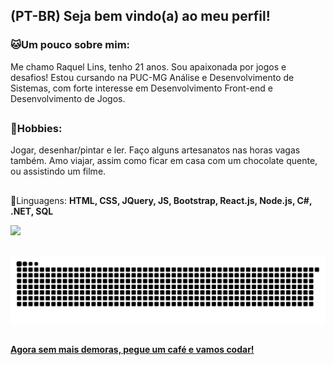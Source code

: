 
## (PT-BR) Seja bem vindo(a) ao meu perfil! 

### 🐱Um pouco sobre mim:
Me chamo Raquel Lins, tenho 21 anos. Sou apaixonada por jogos e desafios! Estou cursando na PUC-MG Análise e Desenvolvimento de Sistemas, com forte interesse em Desenvolvimento Front-end e Desenvolvimento de Jogos.

##

### 💞Hobbies: 
Jogar, desenhar/pintar e ler. Faço alguns artesanatos nas horas vagas também. Amo viajar, assim como ficar em casa com um chocolate quente, ou assistindo um filme.

##

🚩Linguagens: <strong> HTML, CSS, JQuery, JS, Bootstrap, React.js, Node.js, C#, .NET, SQL </strong>

<!-- status-->
<div>
  <a href="https://github.com/kelldm">
  <img height="180em" src="https://github-readme-stats.vercel.app/api?username=kelldm&show_icons=true&theme=dracula&include_all_commits=true&count_private=true"/>
</div>
<!--status-->
 
  ##

 
  ![Snake animation](https://github.com/kelldm/kelldm/blob/output/github-contribution-grid-snake.svg)
 
 
  ##
 
#### **Agora sem mais demoras, pegue um café e vamos codar!**

